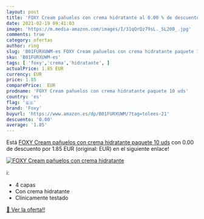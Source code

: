 ```yaml
---
layout: post
title: 'FOXY Cream pañuelos con crema hidratante al 0.00 % de descuento'
date: 2021-02-19 09:41:03
image: 'https://m.media-amazon.com/images/I/31qQrQz79sL._SL200_.jpg'
comments: true
category: ofertas
author: ring
slug: 'B01FURXUWM-es FOXY Cream pañuelos con crema hidratante paquete 10 uds'
sku: 'B01FURXUWM-es'
tags: [ 'foxy','crema','hidratante', ]
actualPrice: 1.85 EUR
currency: EUR
price: 1.85
comparePrice:  EUR
prodname: 'FOXY Cream pañuelos con crema hidratante paquete 10 uds'
country: 'es'
flag: '🇪🇸'
brand: 'Foxy'
buyurl: 'https://www.amazon.es/dp/B01FURXUWM/?tag=tolees-21'
descuento: '0.00'
average: '1.85'
---
```


Está [FOXY Cream pañuelos con crema hidratante paquete 10 uds](https://www.amazon.es/dp/B01FURXUWM/?tag=tolees-21) con 0.00 de descuento por 1.85 EUR (original:  EUR) en el siguiente enlace!

[![FOXY Cream pañuelos con crema hidratante](https://m.media-amazon.com/images/I/31qQrQz79sL._SL200_.jpg)](https://www.amazon.es/dp/B01FURXUWM/?tag=tolees-21)

ℹ️:

- 4 capas
- Con crema hidratante
- Clínicamente testado

[🛒 Ver la oferta!!](https://www.amazon.es/dp/B01FURXUWM/?tag=tolees-21)
